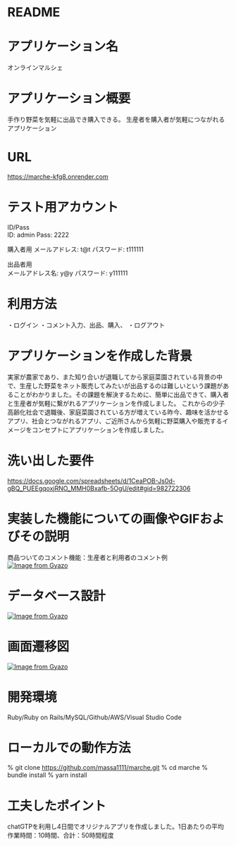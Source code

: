 # README

# アプリケーション名  
オンラインマルシェ  

# アプリケーション概要  
手作り野菜を気軽に出品でき購入できる。
生産者を購入者が気軽につながれるアプリケーション  

# URL  
https://marche-kfg8.onrender.com 

# テスト用アカウント  
ID/Pass  
ID: admin  Pass: 2222  

購入者用
メールアドレス: t@t   パスワード: t111111  

出品者用  
メールアドレス名: y@y  パスワード: y111111


# 利用方法  
・ログイン
・コメント入力、出品、購入、
・ログアウト
	  

# アプリケーションを作成した背景  
実家が農家であり、また知り合いが退職してから家庭菜園されている背景の中で、生産した野菜をネット販売してみたいが出品するのは難しいという課題があることがわかりました。その課題を解決するために、簡単に出品できて、購入者と生産者が気軽に繋がれるアプリケーションを作成しました。 
これからの少子高齢化社会で退職後、家庭菜園されている方が増えている昨今、趣味を活かせるアプリ、社会とつながれるアプリ、ご近所さんから気軽に野菜購入や販売するイメージをコンセプトにアプリケーションを作成しました。


# 洗い出した要件  
https://docs.google.com/spreadsheets/d/1CeaPOB-Js0d-gBQ_PUEEgqoxjRNO_MMH0Bxafb-5OgU/edit#gid=982722306  


# 実装した機能についての画像やGIFおよびその説明  
商品ついてのコメント機能：生産者と利用者のコメント例
[![Image from Gyazo](https://i.gyazo.com/f1feb6b27e210fb5ad32d2c2fffa633e.png)](https://gyazo.com/f1feb6b27e210fb5ad32d2c2fffa633e) 
 

# データベース設計  
[![Image from Gyazo](https://i.gyazo.com/1b2d6074704971074a0b8ca12fc23a5a.png)](https://gyazo.com/1b2d6074704971074a0b8ca12fc23a5a)

# 画面遷移図  
[![Image from Gyazo](https://i.gyazo.com/be0cdb158fa0530dea090d1c7b8caffb.png)](https://gyazo.com/be0cdb158fa0530dea090d1c7b8caffb)  

# 開発環境  
Ruby/Ruby on Rails/MySQL/Github/AWS/Visual Studio Code
 

# ローカルでの動作方法	  
% git clone https://github.com/massa1111/marche.git
% cd marche
% bundle install
% yarn install  

# 工夫したポイント  
chatGTPを利用し4日間でオリジナルアプリを作成しました。1日あたりの平均作業時間：10時間、合計：50時間程度




